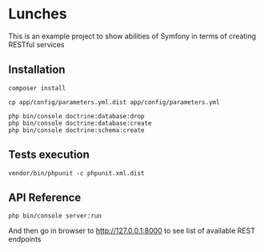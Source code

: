 # Lunches

This is an example project to show abilities of Symfony in terms of creating RESTful services

## Installation

```
composer install

cp app/config/parameters.yml.dist app/config/parameters.yml

php bin/console doctrine:database:drop
php bin/console doctrine:database:create
php bin/console doctrine:schema:create
```

## Tests execution
```
vendor/bin/phpunit -c phpunit.xml.dist
```

## API Reference

```
php bin/console server:run
```

And then go in browser to http://127.0.0.1:8000 to see list of available REST endpoints